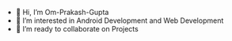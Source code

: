 - 👋 Hi, I’m Om-Prakash-Gupta
- 👀 I’m interested in Android Development and Web Development
- 💞️ I’m ready to collaborate on Projects
<!---
Om-Prakash-Gupta/Om-Prakash-Gupta is a ✨ special ✨ repository because its `README.md` (this file) appears on your GitHub profile.
You can click the Preview link to take a look at your changes.
--->

